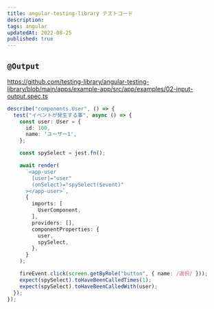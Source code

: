 ```yaml
---
title: angular-testing-library テストコード
description: 
tags: angular
updatedAt: 2022-08-25
published: true
---
```


## `@Output`

https://github.com/testing-library/angular-testing-library/blob/main/apps/example-app/src/app/examples/02-input-output.spec.ts

```ts
describe("components.User", () => {
  test("イベントが発生する事", async () => {
    const user: User = {
      id: 100,
      name: 'ユーザー1',
    };

    const spySelect = jest.fn();

    await render(
      `<app-user 
        [user]="user" 
        (onSelect)="spySelect($event)"
      ></app-user>`,
      {
        imports: [
          UserComponent,
        ],
        providers: [],
        componentProperties: {
          user,
          spySelect,
        },
      }
    );

    fireEvent.click(screen.getByRole("button", { name: /選択/ }));
    expect(spySelect).toHaveBeenCalledTimes(1);
    expect(spySelect).toHaveBeenCalledWith(user);
  });
});

```
